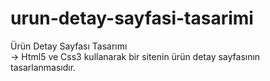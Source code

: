 # urun-detay-sayfasi-tasarimi
Ürün Detay Sayfası Tasarımı</br>
->  Html5 ve Css3 kullanarak bir sitenin ürün detay sayfasının tasarlanmasıdır.
